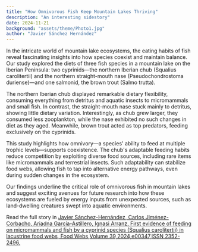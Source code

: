 ```yaml
---
title: "How Omnivorous Fish Keep Mountain Lakes Thriving"
description: "An interesting sidestory"
date: 2024-11-21
background: "assets/theme/Photo1.jpg"
author: "Javier Sánchez Hernández"
---
```


In the intricate world of mountain lake ecosystems, the eating habits of fish reveal fascinating insights into how species coexist and maintain balance. Our study explored the diets of three fish species in a mountain lake on the Iberian Peninsula: two cyprinids—the northern Iberian chub (Squalius carolitertii) and the northern straight-mouth nase (Pseudochondrostoma duriense)—and one salmonid, the brown trout (Salmo trutta).

The northern Iberian chub displayed remarkable dietary flexibility, consuming everything from detritus and aquatic insects to micromammals and small fish. In contrast, the straight-mouth nase stuck mainly to detritus, showing little dietary variation. Interestingly, as chub grew larger, they consumed less zooplankton, while the nase exhibited no such changes in diet as they aged. Meanwhile, brown trout acted as top predators, feeding exclusively on the cyprinids.

This study highlights how omnivory—a species' ability to feed at multiple trophic levels—supports coexistence. The chub's adaptable feeding habits reduce competition by exploiting diverse food sources, including rare items like micromammals and terrestrial insects. Such adaptability can stabilize food webs, allowing fish to tap into alternative energy pathways, even during sudden changes in the ecosystem.

Our findings underline the critical role of omnivorous fish in mountain lakes and suggest exciting avenues for future research into how these ecosystems are fueled by energy inputs from unexpected sources, such as land-dwelling creatures swept into aquatic environments.

Read the full story in [Javier Sánchez-Hernández, Carlos Jiménez-Corbacho, Ariadna García-Astillero, Ignasi Arranz,
First evidence of feeding on micromammals and fish by a cyprinid species (Squalius carolitertii) in lacustrine food webs,
Food Webs,Volume 39,2024,e00347,ISSN 2352-2496,](https://doi.org/10.1016/j.fooweb.2024.e00347)
